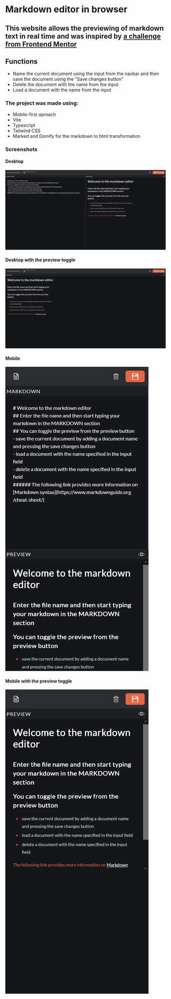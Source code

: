# Markdown editor in browser

## This website allows the previewing of markdown text in real time and was inspired by [a challenge from Frontend Mentor](https://www.frontendmentor.io/challenges/inbrowser-markdown-editor-r16TrrQX9)

## Functions

- Name the current document using the input from the navbar and then save the document using the "Save changes button"
- Delete the document with the name from the input
- Load a document with the name from the input

### The project was made using:

- Mobile-first aproach
- Vite
- Typescript
- Tailwind CSS
- Marked and Domify for the markdown to html transformation

### Screenshots

#### Desktop

![Desktop](/readme_images/desktop.png)

#### Desktop with the preview toggle

![Desktop with preview](/readme_images/desktop-preview.png)

#### Mobile

![Mobile](/readme_images/mobile.png)

#### Mobile with the preview toggle

![Mobile with preview](/readme_images/mobile-preview.png)
